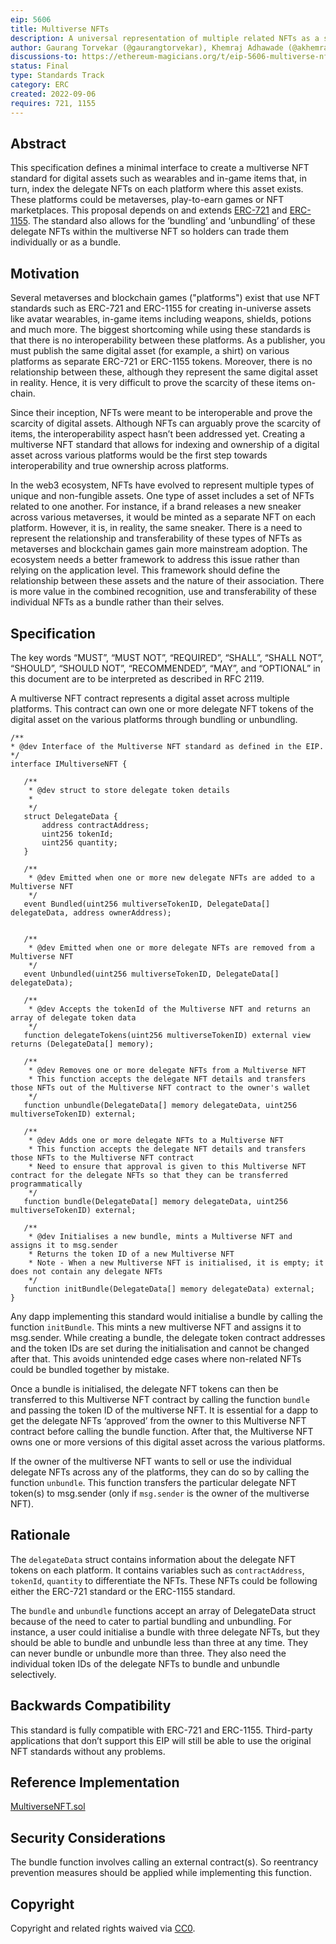 ```yaml
---
eip: 5606
title: Multiverse NFTs
description: A universal representation of multiple related NFTs as a single digital asset across various platforms
author: Gaurang Torvekar (@gaurangtorvekar), Khemraj Adhawade (@akhemraj), Nikhil Asrani (@nikhilasrani)
discussions-to: https://ethereum-magicians.org/t/eip-5606-multiverse-nfts-for-digital-asset-interoperability/10698
status: Final
type: Standards Track
category: ERC
created: 2022-09-06
requires: 721, 1155
---
```


## Abstract

This specification defines a minimal interface to create a multiverse NFT standard for digital assets such as wearables and in-game items that, in turn, index the delegate NFTs on each platform where this asset exists. These platforms could be metaverses, play-to-earn games or NFT marketplaces. This proposal depends on and extends [ERC-721](../00721.md) and [ERC-1155](../01155.md). The standard also allows for the ‘bundling’ and ‘unbundling’ of these delegate NFTs within the multiverse NFT so holders can trade them individually or as a bundle.

## Motivation

Several metaverses and blockchain games ("platforms") exist that use NFT standards such as ERC-721 and ERC-1155 for creating in-universe assets like avatar wearables, in-game items including weapons, shields, potions and much more. The biggest shortcoming while using these standards is that there is no interoperability between these platforms. As a publisher, you must publish the same digital asset (for example, a shirt) on various platforms as separate ERC-721 or ERC-1155 tokens. Moreover, there is no relationship between these, although they represent the same digital asset in reality. Hence, it is very difficult to prove the scarcity of these items on-chain.

Since their inception, NFTs were meant to be interoperable and prove the scarcity of digital assets. Although NFTs can arguably prove the scarcity of items, the interoperability aspect hasn’t been addressed yet. Creating a multiverse NFT standard that allows for indexing and ownership of a digital asset across various platforms would be the first step towards interoperability and true ownership across platforms.

In the web3 ecosystem, NFTs have evolved to represent multiple types of unique and non-fungible assets. One type of asset includes a set of NFTs related to one another. For instance, if a brand releases a new sneaker across various metaverses, it would be minted as a separate NFT on each platform. However, it is, in reality, the same sneaker.
There is a need to represent the relationship and transferability of these types of NFTs as metaverses and blockchain games gain more mainstream adoption. The ecosystem needs a better framework to address this issue rather than relying on the application level. This framework should define the relationship between these assets and the nature of their association. There is more value in the combined recognition, use and transferability of these individual NFTs as a bundle rather than their selves.

## Specification

The key words “MUST”, “MUST NOT”, “REQUIRED”, “SHALL”, “SHALL NOT”, “SHOULD”, “SHOULD NOT”, “RECOMMENDED”, “MAY”, and “OPTIONAL” in this document are to be interpreted as described in RFC 2119.

A multiverse NFT contract represents a digital asset across multiple platforms. This contract can own one or more delegate NFT tokens of the digital asset on the various platforms through bundling or unbundling.

```
/**
* @dev Interface of the Multiverse NFT standard as defined in the EIP.
*/
interface IMultiverseNFT {

   /**
    * @dev struct to store delegate token details
    *
    */
   struct DelegateData {
       address contractAddress;
       uint256 tokenId;
       uint256 quantity;
   }

   /**
    * @dev Emitted when one or more new delegate NFTs are added to a Multiverse NFT
    */
   event Bundled(uint256 multiverseTokenID, DelegateData[] delegateData, address ownerAddress);


   /**
    * @dev Emitted when one or more delegate NFTs are removed from a Multiverse NFT
    */
   event Unbundled(uint256 multiverseTokenID, DelegateData[] delegateData);

   /**
    * @dev Accepts the tokenId of the Multiverse NFT and returns an array of delegate token data
    */
   function delegateTokens(uint256 multiverseTokenID) external view returns (DelegateData[] memory);

   /**
    * @dev Removes one or more delegate NFTs from a Multiverse NFT
    * This function accepts the delegate NFT details and transfers those NFTs out of the Multiverse NFT contract to the owner's wallet
    */
   function unbundle(DelegateData[] memory delegateData, uint256 multiverseTokenID) external;

   /**
    * @dev Adds one or more delegate NFTs to a Multiverse NFT
    * This function accepts the delegate NFT details and transfers those NFTs to the Multiverse NFT contract
    * Need to ensure that approval is given to this Multiverse NFT contract for the delegate NFTs so that they can be transferred programmatically
    */
   function bundle(DelegateData[] memory delegateData, uint256 multiverseTokenID) external;

   /**
    * @dev Initialises a new bundle, mints a Multiverse NFT and assigns it to msg.sender
    * Returns the token ID of a new Multiverse NFT
    * Note - When a new Multiverse NFT is initialised, it is empty; it does not contain any delegate NFTs
    */
   function initBundle(DelegateData[] memory delegateData) external;
}
```

Any dapp implementing this standard would initialise a bundle by calling the function `initBundle`. This mints a new multiverse NFT and assigns it to msg.sender. While creating a bundle, the delegate token contract addresses and the token IDs are set during the initialisation and cannot be changed after that. This avoids unintended edge cases where non-related NFTs could be bundled together by mistake.

Once a bundle is initialised, the delegate NFT tokens can then be transferred to this Multiverse NFT contract by calling the function `bundle` and passing the token ID of the multiverse NFT. It is essential for a dapp to get the delegate NFTs ‘approved’ from the owner to this Multiverse NFT contract before calling the bundle function. After that, the Multiverse NFT owns one or more versions of this digital asset across the various platforms.

If the owner of the multiverse NFT wants to sell or use the individual delegate NFTs across any of the platforms, they can do so by calling the function `unbundle`. This function transfers the particular delegate NFT token(s) to msg.sender (only if `msg.sender` is the owner of the multiverse NFT).

## Rationale

The `delegateData` struct contains information about the delegate NFT tokens on each platform. It contains variables such as `contractAddress`, `tokenId`, `quantity` to differentiate the NFTs. These NFTs could be following either the ERC-721 standard or the ERC-1155 standard.

The `bundle` and `unbundle` functions accept an array of DelegateData struct because of the need to cater to partial bundling and unbundling. For instance, a user could initialise a bundle with three delegate NFTs, but they should be able to bundle and unbundle less than three at any time. They can never bundle or unbundle more than three. They also need the individual token IDs of the delegate NFTs to bundle and unbundle selectively.

## Backwards Compatibility

This standard is fully compatible with ERC-721 and ERC-1155. Third-party applications that don’t support this EIP will still be able to use the original NFT standards without any problems.

## Reference Implementation

[MultiverseNFT.sol](./assets/contracts/MultiverseNFT.sol)

## Security Considerations

The bundle function involves calling an external contract(s). So reentrancy prevention measures should be applied while implementing this function.

## Copyright

Copyright and related rights waived via [CC0](/LICENSE.md).
